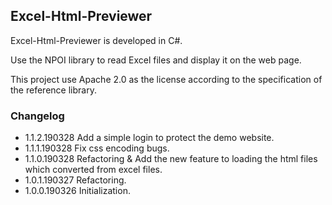 ## Excel-Html-Previewer

Excel-Html-Previewer is developed in C#.

Use the NPOI library to read Excel files and display it on the web page.

This project use Apache 2.0 as the license according to the specification of the reference library.

### Changelog
* 1.1.2.190328 Add a simple login to protect the demo website.
* 1.1.1.190328 Fix css encoding bugs.
* 1.1.0.190328 Refactoring & Add the new feature to loading the html files which converted from excel files.
* 1.0.1.190327 Refactoring.
* 1.0.0.190326 Initialization.
